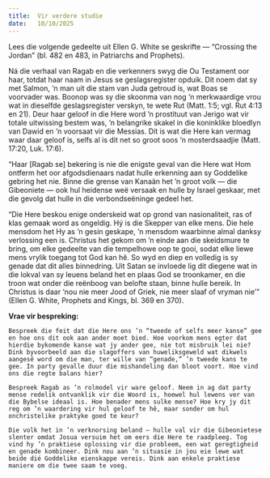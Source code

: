 ```yaml
---
title:  Vir verdere studie
date:   10/10/2025
---
```


Lees die volgende gedeelte uit Ellen G. White se geskrifte — “Crossing the Jordan” (bl. 482 en 483, in Patriarchs and Prophets).

Ná die verhaal van Ragab en die verkenners swyg die Ou Testament oor haar, totdat haar naam in Jesus se geslagsregister opduik. Dit noem dat sy met Salmon, ’n man uit die stam van Juda getroud is, wat Boas se voorvader was. Boonop was sy die skoonma van nog ’n merkwaardige vrou wat in dieselfde geslagsregister verskyn, te wete Rut (Matt. 1:5; vgl. Rut 4:13 en 21). Deur haar geloof in die Here word ’n prostituut van Jerigo wat vir totale uitwissing bestem was, ’n belangrike skakel in die koninklike bloedlyn van Dawid en ’n voorsaat vir die Messias. Dít is wat die Here kan vermag waar daar geloof is, selfs al is dit net so groot soos ’n mosterdsaadjie (Matt. 17:20, Luk. 17:6).

“Haar [Ragab se] bekering is nie die enigste geval van die Here wat Hom ontferm het oor afgodsdienaars nadat hulle erkenning aan sy Goddelike gebring het nie. Binne die grense van Kanaän het ’n groot volk — die Gibeoniete — ook hul heidense weë versaak en hulle by Israel geskaar, met die gevolg dat hulle in die verbondseëninge gedeel het.

“Die Here beskou enige onderskeid wat op grond van nasionaliteit, ras of klas gemaak word as ongeldig. Hý is die Skepper van elke mens. Die hele mensdom het Hy as ’n gesin geskape, ’n mensdom waarbinne almal danksy verlossing een is. Christus het gekom om ’n einde aan die skeidsmure te bring, om elke gedeelte van die tempelhowe oop te gooi, sodat elke liewe mens vrylik toegang tot God kan hê. So wyd en diep en volledig is sy genade dat dit alles binnedring. Uit Satan se invloede lig dit diegene wat in die lokval van sy leuens beland het en plaas God se troonkamer, en die troon wat onder die reënboog van belofte staan, binne hulle bereik. In Christus is daar ‘nou nie meer Jood of Griek, nie meer slaaf of vryman nie’” (Ellen G. White, Prophets and Kings, bl. 369 en 370).

**Vrae vir bespreking:**

`Bespreek die feit dat die Here ons ’n “tweede of selfs meer kanse” gee en hoe ons dit ook aan ander moet bied. Hoe voorkom mens egter dat hierdie bykomende kanse wat jy ander gee, nie tot misbruik lei nie? Dink byvoorbeeld aan die slagoffers van huweliksgeweld wat dikwels aangesê word om die man, ter wille van “genade,” ’n tweede kans te gee. In party gevalle duur die mishandeling dan bloot voort. Hoe vind ons die regte balans hier?`

`Bespreek Ragab as ’n rolmodel vir ware geloof. Neem in ag dat party mense redelik ontvanklik vir die Woord is, hoewel hul lewens ver van die Bybelse ideaal is. Hoe benader mens sulke mense? Hoe kry jy dit reg om ’n waardering vir hul geloof te hê, maar sonder om hul onchristelike praktyke goed te keur?`

`Die volk het in ’n verknorsing beland — hulle val vir die Gibeonietese slenter omdat Josua versuim het om eers die Here te raadpleeg. Tog vind hy ’n praktiese oplossing vir die probleem, een wat geregtigheid en genade kombineer. Dink nou aan ’n situasie in jou eie lewe wat beide dié Goddelike eienskappe vereis. Dink aan enkele praktiese maniere om die twee saam te voeg.`